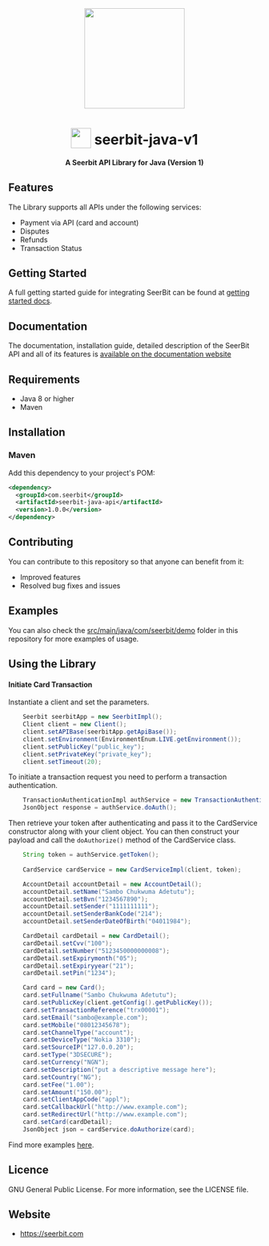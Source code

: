 
<div align="center">
 <img width="200" valign="top" src="https://res.cloudinary.com/dy2dagugp/image/upload/v1571249658/seerbit-logo_mdinom.png">
</div>


<h1 align="center">
  <img width="40" valign="bottom" src="https://res.cloudinary.com/dcksdncso/image/upload/v1579682633/java_f2iyuf.png">
  seerbit-java-v1
</h1>

<h4 align="center">
  A Seerbit API Library for Java (Version 1)
</h4>

## Features

The Library supports all APIs under the following services:
* Payment via API (card and account)
* Disputes
* Refunds
* Transaction Status

## Getting Started

A full getting started guide for integrating SeerBit can be found at [getting started docs](https://doc.seerbit.com).

## Documentation

The documentation, installation guide, detailed description of the SeerBit API and all of its features is [available on the documentation website](https://doc.seerbit.com/api/library)


## Requirements

* Java 8 or higher
* Maven


## Installation

### Maven

Add this dependency to your project's POM:

```xml
<dependency>
  <groupId>com.seerbit</groupId>
  <artifactId>seerbit-java-api</artifactId>
  <version>1.0.0</version>
</dependency>
```

## Contributing

You can contribute to this repository so that anyone can benefit from it:

* Improved features
* Resolved bug fixes and issues

## Examples  

You can also check the [src/main/java/com/seerbit/demo](https://github.com/seerbit/seerbit-java-v1/tree/master/src/main/java/com/seerbit/demo) folder in this repository for more examples of usage.

## Using the Library

<strong><h4>Initiate Card Transaction</h4></strong>
Instantiate a client and set the parameters.

```java
    Seerbit seerbitApp = new SeerbitImpl();
    Client client = new Client();
    client.setAPIBase(seerbitApp.getApiBase());
    client.setEnvironment(EnvironmentEnum.LIVE.getEnvironment());
    client.setPublicKey("public_key");
    client.setPrivateKey("private_key");
    client.setTimeout(20);
```

To initiate a transaction request you need to perform a transaction authentication. 

```java
    TransactionAuthenticationImpl authService = new TransactionAuthenticationImpl(client);
    JsonObject response = authService.doAuth();
```

Then retrieve your token after authenticating and pass it to the CardService constructor along with your client object. You can then construct your payload and call the <code>doAuthorize()</code> method of the CardService class.
```java
    String token = authService.getToken();
  
    CardService cardService = new CardServiceImpl(client, token);

    AccountDetail accountDetail = new AccountDetail();
    accountDetail.setName("Sambo Chukwuma Adetutu");
    accountDetail.setBvn("1234567890");
    accountDetail.setSender("1111111111");
    accountDetail.setSenderBankCode("214");
    accountDetail.setSenderDateOfBirth("04011984");

    CardDetail cardDetail = new CardDetail();
    cardDetail.setCvv("100");
    cardDetail.setNumber("5123450000000008");
    cardDetail.setExpirymonth("05");
    cardDetail.setExpiryyear("21");
    cardDetail.setPin("1234");

    Card card = new Card();
    card.setFullname("Sambo Chukwuma Adetutu");
    card.setPublicKey(client.getConfig().getPublicKey());
    card.setTransactionReference("trx00001");
    card.setEmail("sambo@example.com");
    card.setMobile("08012345678");
    card.setChannelType("account");
    card.setDeviceType("Nokia 3310");
    card.setSourceIP("127.0.0.20");
    card.setType("3DSECURE");
    card.setCurrency("NGN");
    card.setDescription("put a descriptive message here");
    card.setCountry("NG");
    card.setFee("1.00");
    card.setAmount("150.00");
    card.setClientAppCode("appl");
    card.setCallbackUrl("http://www.example.com");
    card.setRedirectUrl("http://www.example.com");
    card.setCard(cardDetail);
    JsonObject json = cardService.doAuthorize(card);
``` 

Find more examples [here](https://github.com/seerbit/seerbit-java-v1/tree/master/src/main/java/com/seerbit/demo).

## Licence
GNU General Public License. For more information, see the LICENSE file.

## Website
* https://seerbit.com
